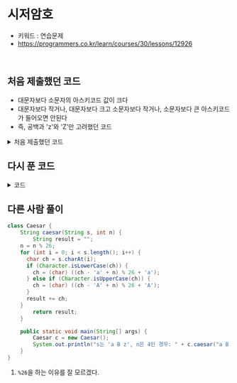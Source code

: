 # 시저암호
- 키워드 : 연습문제 
- https://programmers.co.kr/learn/courses/30/lessons/12926

<br>

## 처음 제출했던 코드
- 대문자보다 소문자의 아스키코드 값이 크다
- 대문자보다 작거나, 대문자보다 크고 소문자보다 작거나, 소문자보다 큰 아스키코드가 들어오면 안된다
- 즉, 공백과 'z'와 'Z'만 고려했던 코드  

<details>
<summary>처음 제출했던 코드</summary>
<div markdown="1">     

```java
	public static String solution(String s, int n) {
    	System.out.println("::::: 처음 제출했던 코드 :::::");
        String answer = "";        
        String[] arr = s.split("");
        
        for(String item : arr) {
        	if(!item.equals(" ") && item.equals("z") && item.equals("Z")) {        		
        		String a2 = (new BigInteger(item.getBytes())).toString(16);
        		int numA2 = Integer.parseInt(a2) + n;
        		String s2 = new String((new BigInteger(Integer.toString(numA2), 16)).toByteArray());
        		answer += s2;
        		System.out.println(a2 + ", " + numA2);
        		System.out.println("answer::" + s2);
        	}else if(item.equals("z")){
        		//String(z) -> hex -> int + n -> hex -> String
        		char c = 0x60;
        		int d = (int)c + n;
        		String str = Character.toString(c);
        	}else {
        		answer += item;
        		System.out.println("공백::" + item + "::");
        	}
        	System.out.println();
        }
        
        return answer;
    }
```

</div>
</details>

## 다시 푼 코드 


<details>
<summary>코드</summary>
<div markdown="1">     

```java
public static String solution5(String s, int n) {
		System.out.println("::::: 다시 풀기(4) :::::");
		System.out.println("solution4 코드 개선");
		
        String answer = "";
        char[] arr = s.toCharArray();
        
        for(int i = 0; i < arr.length; i++) {
        	System.out.println("(char)arr[i] + n=" + (char)(arr[i] + n));
        	
        	if(arr[i] >= 'a' && arr[i] <= 'z') {
        		arr[i] = (char) (arr[i] + n);
        		
        		if(arr[i] > 'z') {	//소문자보다 큰 아스키코드가 들어온다면
        			arr[i] = (char) (arr[i] - 26);
        		}
        	}else if(arr[i] >= 'A' && arr[i] <= 'Z') {
        		arr[i] = (char) (arr[i] + n);
        		
        		if(arr[i] > 'Z') {
        			arr[i] = (char) (arr[i] - 26);
        		}
        	}        	
        	answer += (char)arr[i];	//대소문자 이외의 값(빈값)
        	     	
        }
        
        return answer;
    }
```

</div>
</details>


## 다른 사람 풀이
```java
class Caesar {
    String caesar(String s, int n) {
        String result = "";
    n = n % 26;
    for (int i = 0; i < s.length(); i++) {
      char ch = s.charAt(i);
      if (Character.isLowerCase(ch)) {
        ch = (char) ((ch - 'a' + n) % 26 + 'a');
      } else if (Character.isUpperCase(ch)) {
        ch = (char) ((ch - 'A' + n) % 26 + 'A');
      }
      result += ch;
    }
        return result;
    }

    public static void main(String[] args) {
        Caesar c = new Caesar();
        System.out.println("s는 'a B z', n은 4인 경우: " + c.caesar("a B z", 4));
    }
}
```
1. `%26`을 하는 이유를 잘 모르겠다.





